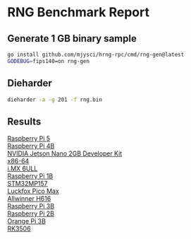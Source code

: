 # RNG Benchmark Report

## Generate 1 GB binary sample

```sh
go install github.com/mjysci/hrng-rpc/cmd/rng-gen@latest
GODEBUG=fips140=on rng-gen
```

## Dieharder

```sh
dieharder -a -g 201 -f rng.bin
```

## Results

[Raspberry Pi 5](Raspberry-Pi-5.md)  
[Raspberry Pi 4B](Raspberry-Pi-4B.md)  
[NVIDIA Jetson Nano 2GB Developer Kit](NVIDIA-Jetson-Nano-2GB-Developer-Kit.md)  
[x86-64](x86-64.md)  
[i.MX 6ULL](i.MX-6ULL.md)  
[Raspberry Pi 1B](Raspberry-Pi-1B.md)  
[STM32MP157](STM32MP157.md)  
[Luckfox Pico Max](Luckfox-Pico-Max.md)  
[Allwinner H616](Allwinner-H616.md)  
[Raspberry Pi 3B](Raspberry-Pi-3B.md)  
[Raspberry Pi 2B](Raspberry-Pi-2B.md)  
[Orange Pi 3B](Orange-Pi-3B.md)  
[RK3506](RK3506.md)  
